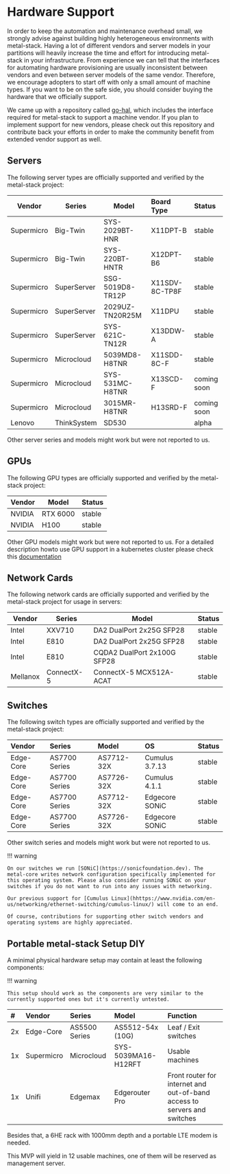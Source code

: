 # Hardware Support

In order to keep the automation and maintenance overhead small, we strongly advise against building highly heterogeneous environments with metal-stack. Having a lot of different vendors and server models in your partitions will heavily increase the time and effort for introducing metal-stack in your infrastructure. From experience we can tell that the interfaces for automating hardware provisioning are usually inconsistent between vendors and even between server models of the same vendor. Therefore, we encourage adopters to start off with only a small amount of machine types. If you want to be on the safe side, you should consider buying the hardware that we officially support.

We came up with a repository called [go-hal](https://github.com/metal-stack/go-hal), which includes the interface required for metal-stack to support a machine vendor. If you plan to implement support for new vendors, please check out this repository and contribute back your efforts in order to make the community benefit from extended vendor support as well.

## Servers

The following server types are officially supported and verified by the metal-stack project:

| Vendor     | Series      | Model            | Board Type     | Status      |
|------------|-------------|------------------|:---------------|:------------|
| Supermicro | Big-Twin    | SYS-2029BT-HNR   | X11DPT-B       | stable      |
| Supermicro | Big-Twin    | SYS-220BT-HNTR   | X12DPT-B6      | stable      |
| Supermicro | SuperServer | SSG-5019D8-TR12P | X11SDV-8C-TP8F | stable      |
| Supermicro | SuperServer | 2029UZ-TN20R25M  | X11DPU         | stable      |
| Supermicro | SuperServer | SYS-621C-TN12R   | X13DDW-A       | stable      |
| Supermicro | Microcloud  | 5039MD8-H8TNR    | X11SDD-8C-F    | stable      |
| Supermicro | Microcloud  | SYS-531MC-H8TNR  | X13SCD-F       | coming soon |
| Supermicro | Microcloud  | 3015MR-H8TNR     | H13SRD-F       | coming soon |
| Lenovo     | ThinkSystem | SD530            |                | alpha       |

Other server series and models might work but were not reported to us.

## GPUs

The following GPU types are officially supported and verified by the metal-stack project:

| Vendor | Model    | Status |
|--------|----------|:-------|
| NVIDIA | RTX 6000 | stable |
| NVIDIA | H100     | stable |

Other GPU models might work but were not reported to us. For a detailed description howto use GPU support in a kubernetes cluster please check this [documentation](gpu-support.md)

## Network Cards

The following network cards are officially supported and verified by the metal-stack project for usage in servers:

| Vendor   | Series     | Model                       | Status |
|----------|------------|-----------------------------|:-------|
| Intel    | XXV710     | DA2 DualPort 2x25G SFP28    | stable |
| Intel    | E810       | DA2 DualPort 2x25G SFP28    | stable |
| Intel    | E810       | CQDA2 DualPort 2x100G SFP28 | stable |
| Mellanox | ConnectX-5 | ConnectX-5 MCX512A-ACAT     | stable |

## Switches

The following switch types are officially supported and verified by the metal-stack project:

| Vendor    | Series        | Model      | OS             | Status |
|:----------|:--------------|:-----------|:---------------|:-------|
| Edge-Core | AS7700 Series | AS7712-32X | Cumulus 3.7.13 | stable |
| Edge-Core | AS7700 Series | AS7726-32X | Cumulus 4.1.1  | stable |
| Edge-Core | AS7700 Series | AS7712-32X | Edgecore SONiC | stable |
| Edge-Core | AS7700 Series | AS7726-32X | Edgecore SONiC | stable |

Other switch series and models might work but were not reported to us.

!!! warning

    On our switches we run [SONiC](https://sonicfoundation.dev). The metal-core writes network configuration specifically implemented for this operating system. Please also consider running SONiC on your switches if you do not want to run into any issues with networking.

    Our previous support for [Cumulus Linux](hhttps://www.nvidia.com/en-us/networking/ethernet-switching/cumulus-linux/) will come to an end.

    Of course, contributions for supporting other switch vendors and operating systems are highly appreciated.

## Portable metal-stack Setup DIY

A minimal physical hardware setup may contain at least the following components:

!!! warning

    This setup should work as the components are very similar to the currently supported ones but it's currently untested.

| #  | Vendor     | Series        | Model               | Function                                                                 |
|:---|:-----------|:--------------|:--------------------|:-------------------------------------------------------------------------|
| 2x | Edge-Core  | AS5500 Series | AS5512-54x (10G)    | Leaf / Exit switches                                                     |
| 1x | Supermicro | Microcloud    | SYS-5039MA16-H12RFT | Usable machines                                                          |
| 1x | Unifi      | Edgemax       | Edgerouter Pro      | Front router for internet and out-of-band access to servers and switches |

Besides that, a 6HE rack with 1000mm depth and a portable LTE modem is needed.

This MVP will yield in 12 usable machines, one of them will be reserved as management server.

